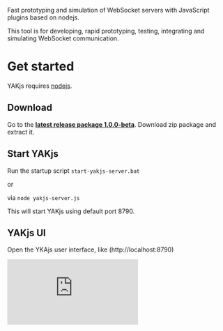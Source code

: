 Fast prototyping and simulation of WebSocket servers with JavaScript plugins based on nodejs.

This tool is for developing, rapid prototyping, testing, integrating and simulating WebSocket communication.

# Get started

YAKjs requires [nodejs](https://nodejs.org/). 

## Download

Go to the **[latest release package 1.0.0-beta](https://github.com/cschuller/yak-js/releases)**.
Download zip package and extract it.

## Start YAKjs

Run the startup script  ``` start-yakjs-server.bat ``` 

or

via ``` node yakjs-server.js ```

This will start YAKjs using default port 8790.

## YAKjs UI

Open the YKAjs user interface, like (http://localhost:8790)


[![Analytics](https://ga-beacon.appspot.com/UA-46883525-1/yak-js/README.md)](https://github.com/igrigorik/ga-beacon)
